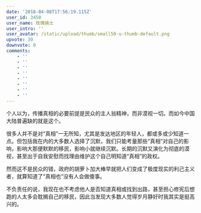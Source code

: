 ```yaml
---
date: '2018-04-08T17:56:19.115Z'
user_id: 3450
user_name: 玫瑰骑士
user_intro: ''
user_avatar: /static/upload/thumb/small50-u-thumb-default.png
upvote: 30
downvote: 0
comments:
    - ''
    - ''
    - ''
    - ''
    - ''
    - ''
    - ''
    - ''
---
```


个人以为，传播真相的必要前提是民众的主人翁精神，而非漠视一切。而如今中国大陆普遍缺的就是这个。

很多人并不是对“真相”一无所知，尤其是发达地区的年轻人，都或多或少知道一点。但包括我在内的大多数人选择了沉默，我们只能考量那些“真相”对自己的影响，影响大那便默默的移民，影响小就继续沉默。长期的沉默又演化为彻底的漠视，甚至出于自我安慰而找理由维护这个自己明知道“真相”的政权。

然而这不是民众的错，政府的胡萝卜加大棒早就把人们变成了极度现实的利己主义者，就算知道了“真相也”没有人会做傻事。

不负责任的说，我现在也不考虑他人是否知道真相或找到出路，甚至担心修宪后想跑的人太多会耽搁自己的移民，因此当发现大多数人觉得岁月静好时我其实是挺高兴的。
